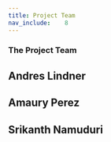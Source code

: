```yaml
---
title: Project Team
nav_include:    8
---
```


### The Project Team

## Andres Lindner
## Amaury Perez
## Srikanth Namuduri
